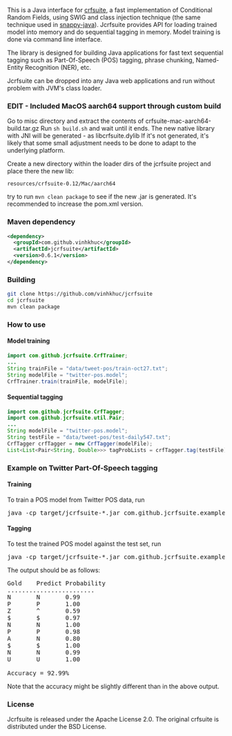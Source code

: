 This is a Java interface for [crfsuite](http://www.chokkan.org/software/crfsuite/),
a fast implementation of Conditional Random Fields, using SWIG and class
injection technique (the same technique used in [snappy-java](https://github.com/xerial/snappy-java)).
Jcrfsuite provides API for loading trained model into memory and do sequential tagging in memory.
Model training is done via command line interface.

The library is designed for building Java applications for fast text sequential tagging
such as Part-Of-Speech (POS) tagging, phrase chunking, Named-Entity Recognition (NER), etc.

Jcrfsuite can be dropped into any Java web applications and run without problem with JVM's class loader.

### EDIT - Included MacOS aarch64 support through custom build

Go to misc directory and extract the contents of crfsuite-mac-aarch64-build.tar.gz
Run `sh build.sh` and wait until it ends.
The new native library with JNI will be generated - as libcrfsuite.dylib
If it's not generated, it's likely that some small adjustment needs to be done to adapt to the underlying platform.

Create a new directory within the loader dirs of the jcrfsuite project and place there the new lib:

`resources/crfsuite-0.12/Mac/aarch64`

try to run `mvn clean package` to see if the new .jar is generated. It's recommended to increase the pom.xml version.

### Maven dependency
```xml
<dependency>
  <groupId>com.github.vinhkhuc</groupId>
  <artifactId>jcrfsuite</artifactId>
  <version>0.6.1</version>
</dependency>
```

### Building

```bash
git clone https://github.com/vinhkhuc/jcrfsuite
cd jcrfsuite
mvn clean package
```

### How to use

#### Model training
```java
import com.github.jcrfsuite.CrfTrainer;
...
String trainFile = "data/tweet-pos/train-oct27.txt";
String modelFile = "twitter-pos.model";
CrfTrainer.train(trainFile, modelFile);
```

#### Sequential tagging
```java
import com.github.jcrfsuite.CrfTagger;
import com.github.jcrfsuite.util.Pair;
...
String modelFile = "twitter-pos.model";
String testFile = "data/tweet-pos/test-daily547.txt";
CrfTagger crfTagger = new CrfTagger(modelFile);
List<List<Pair<String, Double>>> tagProbLists = crfTagger.tag(testFile);
```

### Example on Twitter Part-Of-Speech tagging
	
#### Training
To train a POS model from Twitter POS data, run

<pre>
java -cp target/jcrfsuite-*.jar com.github.jcrfsuite.example.Train data/tweet-pos/train-oct27.txt twitter-pos.model
</pre>
	
#### Tagging
To test the trained POS model against the test set, run

<pre>
java -cp target/jcrfsuite-*.jar com.github.jcrfsuite.example.Tag twitter-pos.model data/tweet-pos/test-daily547.txt
</pre>
	
The output should be as follows:

<pre>
Gold	Predict	Probability
........................
N       N       0.99
P       P       1.00
Z       ^       0.59
$       $       0.97
N       N       1.00
P       P       0.98
A       N       0.80
$       $       1.00
N       N       0.99
U       U       1.00

Accuracy = 92.99%
</pre>

Note that the accuracy might be slightly different than in the above output.

### License

Jcrfsuite is released under the Apache License 2.0. The original crfsuite is distributed under the BSD License.
